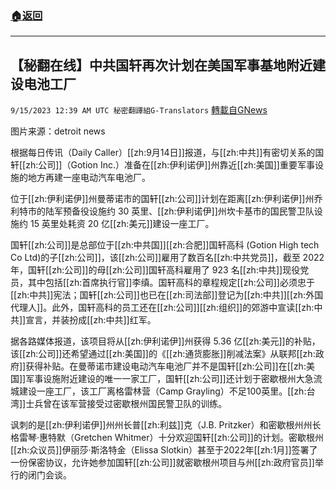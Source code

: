 ###  [:house:返回](README.md)
---


## 【秘翻在线】中共国轩再次计划在美国军事基地附近建设电池工厂
`9/15/2023 12:39 AM UTC 秘密翻譯組G-Translators` [轉載自GNews](https://gnews.org/articles/1692579)

图片来源：detroit news

根据每日传讯（Daily Caller）[[zh:9月14日]]报道，与[[zh:中共]]有密切关系的国轩[[zh:公司]]（Gotion Inc.）准备在[[zh:伊利诺伊]]州靠近[[zh:美国]]重要军事设施的地方再建一座电动汽车电池厂。

位于[[zh:伊利诺伊]]州曼蒂诺市的国轩[[zh:公司]]计划在距离[[zh:伊利诺伊]]州乔利特市的陆军预备役设施约 30 英里、[[zh:伊利诺伊]]州坎卡基市的国民警卫队设施约 15 英里处耗资 20 亿[[zh:美元]]建设一座工厂。

国轩[[zh:公司]]是总部位于[[zh:中共国]][[zh:合肥]]国轩高科 (Gotion High tech Co Ltd)的子[[zh:公司]]，该[[zh:公司]]雇用了数百名[[zh:中共党员]]，截至 2022 年，国轩[[zh:公司]]的母[[zh:公司]]国轩高科雇用了 923 名[[zh:中共]]现役党员，其中包括[[zh:首席执行官]]李缜。国轩高科的章程规定[[zh:公司]]必须忠于[[zh:中共]]宪法；国轩[[zh:公司]]也已在[[zh:司法部]]登记为[[zh:中共]][[zh:外国代理人]]。此外，国轩高科的员工还在[[zh:公司]][[zh:组织]]的郊游中宣读[[zh:中共]]宣言，并装扮成[[zh:中共]]红军。

据各路媒体报道，该项目将从[[zh:伊利诺伊]]州获得 5.36 亿[[zh:美元]]的补贴，该[[zh:公司]]还希望通过[[zh:美国]]的《[[zh:通货膨胀]]削减法案》从联邦[[zh:政府]]获得补贴。在曼蒂诺市建设电动汽车电池厂并不是国轩[[zh:公司]]在[[zh:美国]]军事设施附近建设的唯一一家工厂，国轩[[zh:公司]]还计划于密歇根州大急流城建设一座工厂，该工厂离格雷林营（Camp Grayling）不足100英里。[[zh:台湾]]士兵曾在该军营接受过密歇根州国民警卫队的训练。

讽刺的是[[zh:伊利诺伊]]州州长普[[zh:利兹]]克（J.B. Pritzker）和密歇根州州长格雷琴·惠特默（Gretchen Whitmer）十分欢迎国轩[[zh:公司]]的计划。密歇根州[[zh:众议员]]伊丽莎·斯洛特金（Elissa Slotkin）甚至于2022年[[zh:1月]]签署了一份保密协议，允许她参加国轩[[zh:公司]]就密歇根州项目与州[[zh:政府官员]]举行的闭门会谈。
